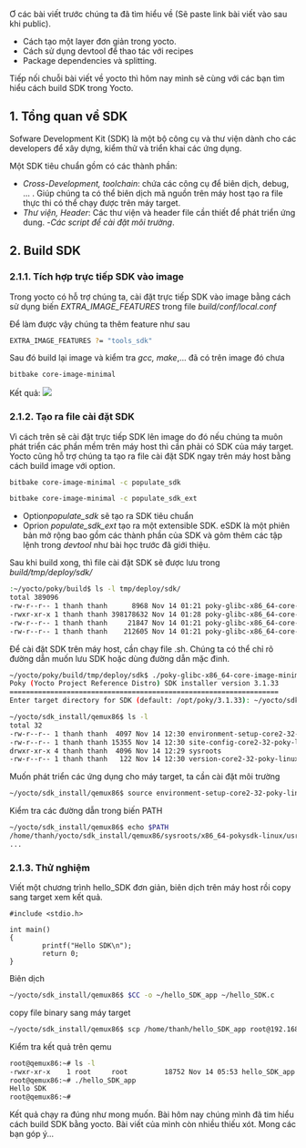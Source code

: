 Ơ các bài viết trước chúng ta đã tìm hiểu về (Sẽ paste link bài viết vào sau khi public).
- Cách tạo một layer đơn giản trong yocto.
- Cách sử dụng devtool để thao tác với recipes
- Package dependencies và splitting.

Tiếp nối chuỗi bài viết về yocto thì hôm nay mình sẽ cùng với các bạn tìm hiểu cách build SDK trong Yocto.

## 1. Tổng quan về SDK

Sofware Development Kit (SDK) là một bộ công cụ và thư viện dành cho các developers để xây dựng, kiểm thử và triển khai các ứng dụng.

Một SDK tiêu chuẩn gồm có các thành phần:
- *Cross-Development, toolchain*: chứa các công cụ để biên dịch, debug, ... . Giúp chúng ta có thể biên dịch mã nguồn trên máy host tạo ra file thực thi có thể chạy được trên máy target.
- *Thư viện,  Header*: Các thư viện và header file cần thiết để phát triển ứng dung.
-*Các script để cài đặt môi trường*.

## 2. Build SDK 
### 2.1.1. Tích hợp trực tiếp SDK vào image
Trong yocto có hỗ trợ chúng ta, cài đặt trực tiếp SDK vào image bằng cách sử dụng biến *EXTRA_IMAGE_FEATURES* trong file *build/conf/local.conf*

Để làm được vậy chúng ta thêm feature như sau
```bash
EXTRA_IMAGE_FEATURES ?= "tools_sdk"
```
Sau đó build lại image và kiểm tra *gcc, make*,... đã có trên image đó chưa
```bash
bitbake core-image-minimal
```
Kết quả:
![](https://assets.devlinux.vn/uploads/editor-images/2024/11/14/image_4aaccbdbcc.png)

### 2.1.2. Tạo ra file cài đặt SDK
Vì cách trên sẽ cài đặt trực tiếp SDK lên image do đó nếu chúng ta muôn phát triển các phần mềm trên máy host thì cần phải có SDK của máy target. 
Yocto cũng hỗ trợ chúng ta tạo ra file cài đặt SDK ngay trên máy host bằng cách build image với option.

```bash 
bitbake core-image-minimal -c populate_sdk
```

```bash 
bitbake core-image-minimal -c populate_sdk_ext
```

- Option*populate_sdk* sẽ tạo ra SDK tiêu chuẩn
- Oprion *populate_sdk_ext* tạo ra một extensible SDK. eSDK là một phiên bản mở rộng bao gồm các thành phần của SDK và gôm thêm các tập lệnh
trong *devtool* như bài học trước đã giới thiệu.

Sau khi build xong, thì file cài đặt SDK sẽ được lưu trong *build/tmp/deploy/sdk/*
```bash
:~/yocto/poky/build$ ls -l tmp/deploy/sdk/
total 389096
-rw-r--r-- 1 thanh thanh      8968 Nov 14 01:21 poky-glibc-x86_64-core-image-minimal-core2-32-qemux86-toolchain-3.1.33.host.manifest
-rwxr-xr-x 1 thanh thanh 398178632 Nov 14 01:28 poky-glibc-x86_64-core-image-minimal-core2-32-qemux86-toolchain-3.1.33.sh
-rw-r--r-- 1 thanh thanh     21847 Nov 14 01:21 poky-glibc-x86_64-core-image-minimal-core2-32-qemux86-toolchain-3.1.33.target.manifest
-rw-r--r-- 1 thanh thanh    212605 Nov 14 01:21 poky-glibc-x86_64-core-image-minimal-core2-32-qemux86-toolchain-3.1.33.testdata.json
```

Để cài đặt SDK trên máy host, cần chạy file .sh. Chúng ta có thể chỉ rõ đường dẫn muốn lưu SDK hoặc dùng đường dẫn mặc đinh.
```bash
~/yocto/poky/build/tmp/deploy/sdk$ ./poky-glibc-x86_64-core-image-minimal-core2-32-qemux86-toolchain-3.1.33.sh
Poky (Yocto Project Reference Distro) SDK installer version 3.1.33
==================================================================
Enter target directory for SDK (default: /opt/poky/3.1.33): ~/yocto/sdk_install/qemux86/
```

```bash
~/yocto/sdk_install/qemux86$ ls -l
total 32
-rw-r--r-- 1 thanh thanh  4097 Nov 14 12:30 environment-setup-core2-32-poky-linux
-rw-r--r-- 1 thanh thanh 15355 Nov 14 12:30 site-config-core2-32-poky-linux
drwxr-xr-x 4 thanh thanh  4096 Nov 14 12:29 sysroots
-rw-r--r-- 1 thanh thanh   122 Nov 14 12:30 version-core2-32-poky-linux
```

Muốn phát triển các ứng dụng cho máy target, ta cần cài đặt môi trường 
```bash
~/yocto/sdk_install/qemux86$ source environment-setup-core2-32-poky-linux
```
Kiểm tra các đường dẫn trong biến PATH
```bash
~/yocto/sdk_install/qemux86$ echo $PATH
/home/thanh/yocto/sdk_install/qemux86/sysroots/x86_64-pokysdk-linux/usr/bin:/home/thanh/yocto/sdk_install/qemux86/sysroots/x86_64-pokysdk-linux/usr/sbin 
...
```

### 2.1.3. Thử nghiệm
Viết một chương trình hello_SDK đơn giản, biên dịch trên máy host rồi copy sang target xem kết quả.
```
#include <stdio.h>

int main()
{
        printf("Hello SDK\n");
        return 0;
}
```
Biên dịch
```bash
~/yocto/sdk_install/qemux86$ $CC -o ~/hello_SDK_app ~/hello_SDK.c
```
copy file binary sang máy target
```bash
~/yocto/sdk_install/qemux86$ scp /home/thanh/hello_SDK_app root@192.168.7.2:~/
```
Kiểm tra kết quả trên qemu
```bash
root@qemux86:~# ls -l
-rwxr-xr-x    1 root     root         18752 Nov 14 05:53 hello_SDK_app
root@qemux86:~# ./hello_SDK_app
Hello SDK
root@qemux86:~#
```

Kết quả chạy ra đúng như mong muốn. 
Bài hôm nay chúng mình đã tim hiểu cách build SDK bằng yocto. Bài viết của mình còn nhiều thiếu xót. Mong các bạn góp ý...


